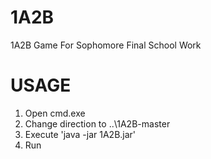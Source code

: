 # 1A2B
 1A2B Game For Sophomore Final School Work

# USAGE
1. Open cmd.exe
2. Change direction to ..\1A2B-master
3. Execute 'java -jar 1A2B.jar'
4. Run
